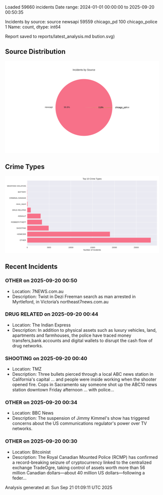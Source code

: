 
Loaded 59660 incidents
Date range: 2024-01-01 00:00:00 to 2025-09-20 00:50:35

Incidents by source:
source
newsapi           59559
chicago_pd          100
chicago_police        1
Name: count, dtype: int64

Report saved to reports/latest_analysis.md
bution.svg)

## Source Distribution
![Source Distribution](images/source_distribution.svg)

## Crime Types
![Crime Types](images/crime_types.svg)

## Recent Incidents

### OTHER on 2025-09-20 00:50
- Location: 7NEWS.com.au
- Description: Twist in Dezi Freeman search as man arrested in Myrtleford, in Victoria’s northeast7news.com.au


### DRUG RELATED on 2025-09-20 00:44
- Location: The Indian Express
- Description: In addition to physical assets such as luxury vehicles, land, apartments and farmhouses, the police have traced money transfers,bank accounts and digital wallets to disrupt the cash flow of drug networks.


### SHOOTING on 2025-09-20 00:40
- Location: TMZ
- Description: Three bullets pierced through a local ABC news station in California's capital ... and people were inside working when the shooter opened fire. Cops in Sacramento say someone shot up the ABC10 news station downtown Friday afternoon ... with police…


### OTHER on 2025-09-20 00:34
- Location: BBC News
- Description: The suspension of Jimmy Kimmel's show has triggered concerns about the US communications regulator's power over TV networks.


### OTHER on 2025-09-20 00:30
- Location: Bitcoinist
- Description: The Royal Canadian Mounted Police (RCMP) has confirmed a record-breaking seizure of cryptocurrency linked to the centralized exchange TradeOgre, taking control of assets worth more than 56 million Canadian dollars—about 40 million US dollars—following a feder…

Analysis generated at: Sun Sep 21 01:09:11 UTC 2025

